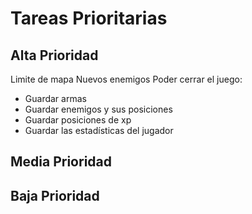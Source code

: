 # Tareas Prioritarias

## Alta Prioridad
Limite de mapa
Nuevos enemigos
Poder cerrar el juego:
- Guardar armas
- Guardar enemigos y sus posiciones
- Guardar posiciones de xp
- Guardar las estadísticas del jugador

## Media Prioridad



## Baja Prioridad

